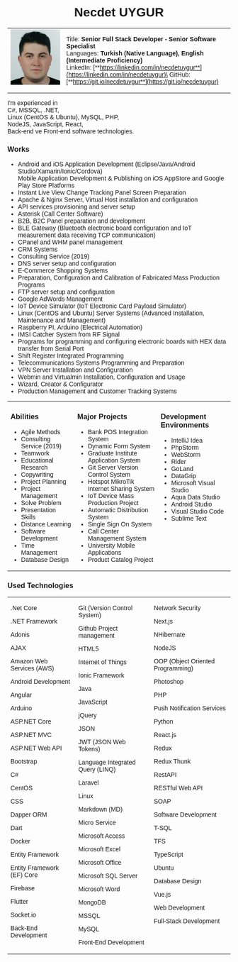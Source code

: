 <style>
  body {
    font-family: arial;
  }
  .page-break {
    page-break-after: always;
  }
  table, td, th {
    border: none !important;
  }
</style>

<center><h1>Necdet UYGUR</h1></center>

<table border="0">
<tr>
<td valign="top" width="25%">
<img src="foto.jpg" width="100%" />
</td>
<td valign="top">

Title: **Senior Full Stack Developer - Senior Software Specialist**\
Languages: **Turkish (Native Language), English (Intermediate Proficiency)**\
LinkedIn: [**https://linkedin.com/in/necdetuygur**](https://linkedin.com/in/necdetuygur)\
GitHub: [**https://git.io/necdetuygur**](https://git.io/necdetuygur)

</td></tr></table>

I'm experienced in\
C#, MSSQL, .NET,\
Linux (CentOS & Ubuntu), MySQL, PHP,\
NodeJS, JavaScript, React,\
Back-end ve Front-end software technologies.

### Works

- Android and iOS Application Development (Eclipse/Java/Android Studio/Xamarin/Ionic/Cordova)\
  Mobile Application Development & Publishing on iOS AppStore and Google Play Store Platforms
- Instant Live View Change Tracking Panel Screen Preparation
- Apache & Nginx Server, Virtual Host installation and configuration
- API services provisioning and server setup
- Asterisk (Call Center Software)
- B2B, B2C Panel preparation and development
- BLE Gateway (Bluetooth electronic board configuration and IoT measurement data receiving TCP communication)
- CPanel and WHM panel management
- CRM Systems
- Consulting Service (2019)
- DNS server setup and configuration
- E-Commerce Shopping Systems
- Preparation, Configuration and Calibration of Fabricated Mass Production Programs
- FTP server setup and configuration
- Google AdWords Management
- IoT Device Simulator (IoT Electronic Card Payload Simulator)
- Linux (CentOS and Ubuntu) Server Systems (Advanced Installation, Maintenance and Management)
- Raspberry PI, Arduino (Electrical Automation)
- IMSI Catcher System from RF Signal
- Programs for programming and configuring electronic boards with HEX data transfer from Serial Port
- Shift Register Integrated Programming
- Telecommunications Systems Programming and Preparation
- VPN Server Installation and Configuration
- Webmin and Virtualmin Installation, Configuration and Usage
- Wizard, Creator & Configurator
- Production Management and Customer Tracking Systems

<table>
<tr>
<td valign="top">

### Abilities

- Agile Methods
- Consulting Service (2019)
- Teamwork
- Educational Research
- Copywriting
- Project Planning
- Project Management
- Solve Problem
- Presentation Skills
- Distance Learning
- Software Development
- Time Management
- Database Design

</td>
<td valign="top">

### Major Projects

- Bank POS Integration System
- Dynamic Form System
- Graduate Institute Application System
- Git Server Version Control System
- Hotspot MikroTik Internet Sharing System
- IoT Device Mass Production Project
- Automatic Distribution System
- Single Sign On System
- Call Center Management System
- University Mobile Applications
- Product Catalog Project

</td>
<td valign="top">

### Development Environments

- IntelliJ Idea
- PhpStorm
- WebStorm
- Rider
- GoLand
- DataGrip
- Microsoft Visual Studio
- Aqua Data Studio
- Android Studio
- Visual Studio Code
- Sublime Text

</td>
</tr>
</table>

<div class="page-break"></div>

### Used Technologies

<table>
<tr>
<td valign="top">

.Net Core

.NET Framework

Adonis

AJAX

Amazon Web Services (AWS)

Android Development

Angular

Arduino

ASP.NET Core

ASP.NET MVC

ASP.NET Web API

Bootstrap

C#

CentOS

CSS

Dapper ORM

Dart

Docker

Entity Framework

Entity Framework (EF) Core

Firebase

Flutter

Socket.io

Back-End Development

</td>
<td valign="top">

Git (Version Control System)

Github Project management

HTML5

Internet of Things

Ionic Framework

Java

JavaScript

jQuery

JSON

JWT (JSON Web Tokens)

Language Integrated Query (LINQ)

Laravel

Linux

Markdown (MD)

Micro Service

Microsoft Access

Microsoft Excel

Microsoft Office

Microsoft SQL Server

Microsoft Word

MongoDB

MSSQL

MySQL

Front-End Development

</td>
<td valign="top">

Network Security

Next.js

NHibernate

NodeJS

OOP (Object Oriented Programming)

Photoshop

PHP

Push Notification Services

Python

React.js

Redux

Redux Thunk

RestAPI

RESTful Web API

SOAP

Software Development

T-SQL

TFS

TypeScript

Ubuntu

Database Design

Vue.js

Web Development

Full-Stack Development

</td>
</tr>
</table>
